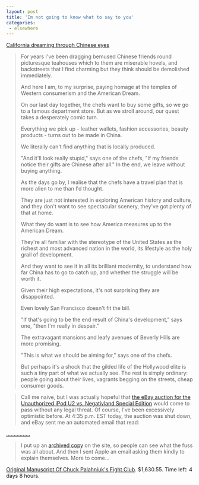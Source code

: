 ```yaml
---
layout: post
title: 'Im not going to know what to say to you'
categories:
 - elsewhere
---
```


<a href="http://news.bbc.co.uk/2/hi/programmes/from_our_own_correspondent/4085607.stm"> California dreaming through Chinese eyes</a><blockquote>For years I've been dragging bemused Chinese friends round picturesque teahouses which to them are miserable hovels, and backstreets that I find charming but they think should be demolished immediately.



And here I am, to my surprise, paying homage at the temples of Western consumerism and the American Dream.



On our last day together, the chefs want to buy some gifts, so we go to a famous department store. But as we stroll around, our quest takes a desperately comic turn.



Everything we pick up - leather wallets, fashion accessories, beauty products - turns out to be made in China.



We literally can't find anything that is locally produced.



"And it'll look really stupid," says one of the chefs, "if my friends notice their gifts are Chinese after all." In the end, we leave without buying anything.



As the days go by, I realise that the chefs have a travel plan that is more alien to me than I'd thought.



They are just not interested in exploring American history and culture, and they don't want to see spectacular scenery, they've got plenty of that at home.



What they do want is to see how America measures up to the American Dream.



They're all familiar with the stereotype of the United States as the richest and most advanced nation in the world, its lifestyle as the holy grail of development.



And they want to see it in all its brilliant modernity, to understand how far China has to go to catch up, and whether the struggle will be worth it.



Given their high expectations, it's not surprising they are disappointed.



Even lovely San Francisco doesn't fit the bill.



"If that's going to be the end result of China's development," says one, "then I'm really in despair."



The extravagant mansions and leafy avenues of Beverly Hills are more promising.



"This is what we should be aiming for," says one of the chefs.



But perhaps it's a shock that the gilded life of the Hollywood elite is such a tiny part of what we actually see. The rest is simply ordinary: people going about their lives, vagrants begging on the streets, cheap consumer goods.</blockquote>





<blockquote>Call me naive, but I was actually hopeful that <a href="http://fhwang.net/blog/44.html">the eBay auction for the Unauthorized iPod U2 vs. Negativland Special Edition</a> would come to pass without any legal threat. Of course, I've been excessively optimistic before. At 4:35 p.m. EST today, the auction was shut down, and eBay sent me an automated email that read:</blockquote><a href="http://fhwang.net/blog/45.html">................</a><blockquote>I put up an <a href="http://fhwang.net/art/uiuvnse-archive.html">archived copy</a> on the site, so people can see what the fuss was all about. And then I sent Apple an email asking them kindly to explain themselves. More to come...</blockquote>





<a href="http://cgi.ebay.com/ws/eBayISAPI.dll?ViewItem&item=4510376230">Original Manuscript Of Chuck Palahniuk's Fight Club</a>. $1,630.55. Time left: 	4 days 8 hours.